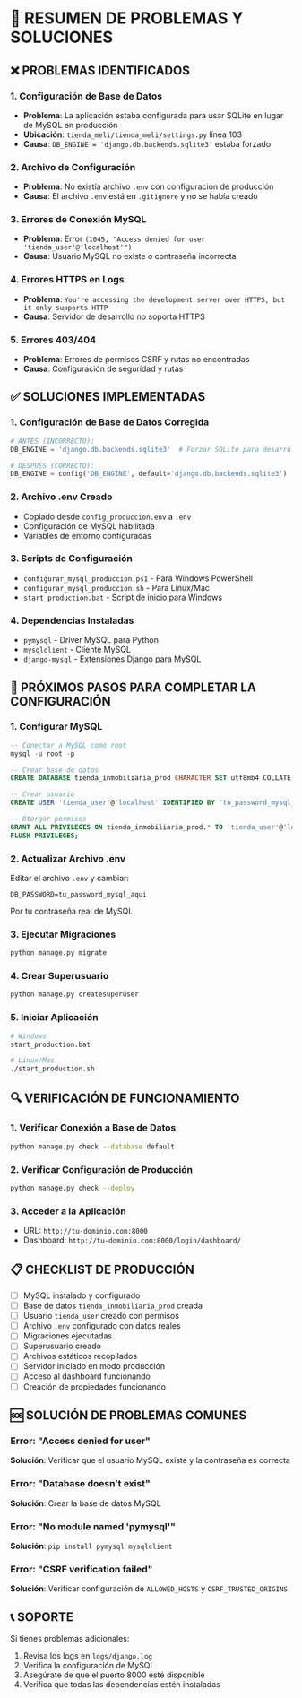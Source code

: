 # 🔧 RESUMEN DE PROBLEMAS Y SOLUCIONES

## ❌ PROBLEMAS IDENTIFICADOS

### 1. **Configuración de Base de Datos**
- **Problema**: La aplicación estaba configurada para usar SQLite en lugar de MySQL en producción
- **Ubicación**: `tienda_meli/tienda_meli/settings.py` línea 103
- **Causa**: `DB_ENGINE = 'django.db.backends.sqlite3'` estaba forzado

### 2. **Archivo de Configuración**
- **Problema**: No existía archivo `.env` con configuración de producción
- **Causa**: El archivo `.env` está en `.gitignore` y no se había creado

### 3. **Errores de Conexión MySQL**
- **Problema**: Error `(1045, "Access denied for user 'tienda_user'@'localhost'")`
- **Causa**: Usuario MySQL no existe o contraseña incorrecta

### 4. **Errores HTTPS en Logs**
- **Problema**: `You're accessing the development server over HTTPS, but it only supports HTTP`
- **Causa**: Servidor de desarrollo no soporta HTTPS

### 5. **Errores 403/404**
- **Problema**: Errores de permisos CSRF y rutas no encontradas
- **Causa**: Configuración de seguridad y rutas

## ✅ SOLUCIONES IMPLEMENTADAS

### 1. **Configuración de Base de Datos Corregida**
```python
# ANTES (INCORRECTO):
DB_ENGINE = 'django.db.backends.sqlite3'  # Forzar SQLite para desarrollo

# DESPUÉS (CORRECTO):
DB_ENGINE = config('DB_ENGINE', default='django.db.backends.sqlite3')
```

### 2. **Archivo .env Creado**
- Copiado desde `config_produccion.env` a `.env`
- Configuración de MySQL habilitada
- Variables de entorno configuradas

### 3. **Scripts de Configuración**
- `configurar_mysql_produccion.ps1` - Para Windows PowerShell
- `configurar_mysql_produccion.sh` - Para Linux/Mac
- `start_production.bat` - Script de inicio para Windows

### 4. **Dependencias Instaladas**
- `pymysql` - Driver MySQL para Python
- `mysqlclient` - Cliente MySQL
- `django-mysql` - Extensiones Django para MySQL

## 🚀 PRÓXIMOS PASOS PARA COMPLETAR LA CONFIGURACIÓN

### 1. **Configurar MySQL**
```sql
-- Conectar a MySQL como root
mysql -u root -p

-- Crear base de datos
CREATE DATABASE tienda_inmobiliaria_prod CHARACTER SET utf8mb4 COLLATE utf8mb4_unicode_ci;

-- Crear usuario
CREATE USER 'tienda_user'@'localhost' IDENTIFIED BY 'tu_password_mysql_aqui';

-- Otorgar permisos
GRANT ALL PRIVILEGES ON tienda_inmobiliaria_prod.* TO 'tienda_user'@'localhost';
FLUSH PRIVILEGES;
```

### 2. **Actualizar Archivo .env**
Editar el archivo `.env` y cambiar:
```
DB_PASSWORD=tu_password_mysql_aqui
```
Por tu contraseña real de MySQL.

### 3. **Ejecutar Migraciones**
```bash
python manage.py migrate
```

### 4. **Crear Superusuario**
```bash
python manage.py createsuperuser
```

### 5. **Iniciar Aplicación**
```bash
# Windows
start_production.bat

# Linux/Mac
./start_production.sh
```

## 🔍 VERIFICACIÓN DE FUNCIONAMIENTO

### 1. **Verificar Conexión a Base de Datos**
```bash
python manage.py check --database default
```

### 2. **Verificar Configuración de Producción**
```bash
python manage.py check --deploy
```

### 3. **Acceder a la Aplicación**
- URL: `http://tu-dominio.com:8000`
- Dashboard: `http://tu-dominio.com:8000/login/dashboard/`

## 📋 CHECKLIST DE PRODUCCIÓN

- [ ] MySQL instalado y configurado
- [ ] Base de datos `tienda_inmobiliaria_prod` creada
- [ ] Usuario `tienda_user` creado con permisos
- [ ] Archivo `.env` configurado con datos reales
- [ ] Migraciones ejecutadas
- [ ] Superusuario creado
- [ ] Archivos estáticos recopilados
- [ ] Servidor iniciado en modo producción
- [ ] Acceso al dashboard funcionando
- [ ] Creación de propiedades funcionando

## 🆘 SOLUCIÓN DE PROBLEMAS COMUNES

### Error: "Access denied for user"
**Solución**: Verificar que el usuario MySQL existe y la contraseña es correcta

### Error: "Database doesn't exist"
**Solución**: Crear la base de datos MySQL

### Error: "No module named 'pymysql'"
**Solución**: `pip install pymysql mysqlclient`

### Error: "CSRF verification failed"
**Solución**: Verificar configuración de `ALLOWED_HOSTS` y `CSRF_TRUSTED_ORIGINS`

## 📞 SOPORTE

Si tienes problemas adicionales:
1. Revisa los logs en `logs/django.log`
2. Verifica la configuración de MySQL
3. Asegúrate de que el puerto 8000 esté disponible
4. Verifica que todas las dependencias estén instaladas
